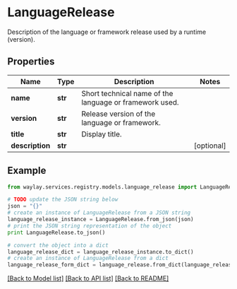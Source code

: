 # LanguageRelease

Description of the language or framework release used by a runtime (version).

## Properties

Name | Type | Description | Notes
------------ | ------------- | ------------- | -------------
**name** | **str** | Short technical name of the language or framework used. | 
**version** | **str** | Release version of the language or framework. | 
**title** | **str** | Display title. | 
**description** | **str** |  | [optional] 

## Example

```python
from waylay.services.registry.models.language_release import LanguageRelease

# TODO update the JSON string below
json = "{}"
# create an instance of LanguageRelease from a JSON string
language_release_instance = LanguageRelease.from_json(json)
# print the JSON string representation of the object
print LanguageRelease.to_json()

# convert the object into a dict
language_release_dict = language_release_instance.to_dict()
# create an instance of LanguageRelease from a dict
language_release_form_dict = language_release.from_dict(language_release_dict)
```
[[Back to Model list]](../README.md#documentation-for-models) [[Back to API list]](../README.md#documentation-for-api-endpoints) [[Back to README]](../README.md)


